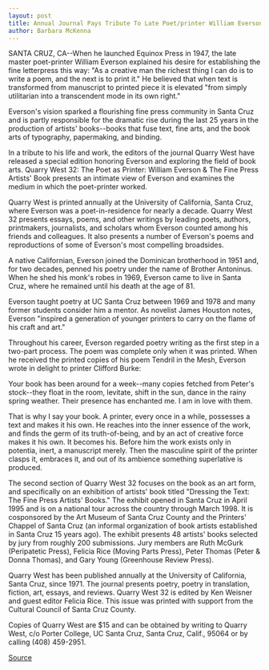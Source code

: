 ```yaml
---
layout: post
title: Annual Journal Pays Tribute To Late Poet/printer William Everson
author: Barbara McKenna
---
```


SANTA CRUZ, CA--When he launched Equinox Press in 1947, the late  master poet-printer William Everson explained his desire for  establishing the fine letterpress this way: "As a creative man the  richest thing I can do is to write a poem, and the next is to print it."  He believed that when text is transformed from manuscript to  printed piece it is elevated "from simply utilitarian into a  transcendent mode in its own right."

Everson's vision sparked a flourishing fine press community in  Santa Cruz and is partly responsible for the dramatic rise during the  last 25 years in the production of artists' books--books that fuse  text, fine arts, and the book arts of typography, papermaking, and  binding.

In a tribute to his life and work, the editors of the journal  Quarry West have released a special edition honoring Everson and  exploring the field of book arts. Quarry West 32: The Poet as Printer:  William Everson & The Fine Press Artists' Book presents an intimate  view of Everson and examines the medium in which the poet-printer  worked.

Quarry West is printed annually at the University of California,  Santa Cruz, where Everson was a poet-in-residence for nearly a  decade. Quarry West 32 presents essays, poems, and other writings  by leading poets, authors, printmakers, journalists, and scholars  whom Everson counted among his friends and colleagues. It also  presents a number of Everson's poems and reproductions of some of  Everson's most compelling broadsides.

A native Californian, Everson joined the Dominican brotherhood  in 1951 and, for two decades, penned his poetry under the name of  Brother Antoninus. When he shed his monk's robes in 1969, Everson  came to live in Santa Cruz, where he remained until his death at the  age of 81.

Everson taught poetry at UC Santa Cruz between 1969 and  1978 and many former students consider him a mentor. As novelist  James Houston notes, Everson "inspired a generation of younger  printers to carry on the flame of his craft and art."

Throughout his career, Everson regarded poetry writing as the  first step in a two-part process. The poem was complete only when  it was printed. When he received the printed copies of his poem  Tendril in the Mesh, Everson wrote in delight to printer Clifford  Burke:

Your book has been around for a week--many copies fetched  from Peter's stock--they float in the room, levitate, shift in the  sun, dance in the rainy spring weather. Their presence has enchanted  me. I am in love with them.

That is why I say your book. A printer, every once in a while,  possesses a text and makes it his own. He reaches into the inner  essence of the work, and finds the germ of its truth-of-being, and by  an act of creative force makes it his own. It becomes his. Before him  the work exists only in potentia, inert, a manuscript merely. Then  the masculine spirit of the printer clasps it, embraces it, and out of  its ambience something superlative is produced.

The second section of Quarry West 32 focuses on the book as  an art form, and specifically on an exhibition of artists' book titled  "Dressing the Text: The Fine Press Artists' Books." The exhibit  opened in Santa Cruz in April 1995 and is on a national tour across  the country through March 1998. It is cosponsored by the Art Museum  of Santa Cruz County and the Printers' Chappel of Santa Cruz (an  informal organization of book artists established in Santa Cruz 15  years ago). The exhibit presents 48 artists' books selected by jury  from roughly 200 submissions. Jury members are Ruth McGurk  (Peripatetic Press), Felicia Rice (Moving Parts Press), Peter Thomas  (Peter & Donna Thomas), and Gary Young (Greenhouse Review Press).

Quarry West has been published annually at the University of  California, Santa Cruz, since 1971. The journal presents poetry,  poetry in translation, fiction, art, essays, and reviews. Quarry West  32 is edited by Ken Weisner and guest editor Felicia Rice. This issue  was printed with support from the Cultural Council of Santa Cruz  County.

Copies of Quarry West are $15 and can be obtained by writing  to Quarry West, c/o Porter College, UC Santa Cruz, Santa Cruz, Calif.,  95064 or by calling (408) 459-2951.

[Source](http://www1.ucsc.edu/news_events/press_releases/archive/95-96/12-95/120795-Annual_journal_pays.html "Permalink to 120795-Annual_journal_pays")